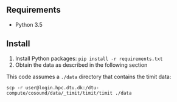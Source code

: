
Requirements
-----------
- Python 3.5

Install
-------
1. Install Python packages: `pip install -r requirements.txt`
2. Obtain the data as described in the following section


This code assumes a `./data` directory that contains the timit data:

```shell
scp -r user@login.hpc.dtu.dk:/dtu-compute/cosound/data/_timit/timit/timit ./data
```
